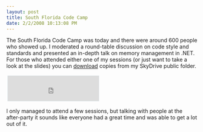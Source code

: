 ```yaml
---
layout: post
title: South Florida Code Camp
date: 2/2/2008 10:13:08 PM
---
```


The South Florida Code Camp was today and there were around 600 people who showed up. I moderated a round-table discussion on code style and standards and presented an in-depth talk on memory management in .NET. For those who attended either one of my sessions (or just want to take a look at the slides) you can [download](http://cid-93d618d639ec9651.skydrive.live.com/browse.aspx/Public/Code%20Camp/2008/South%20Florida) copies from my SkyDrive public folder.

<iframe style="border-right: #dde5e9 1px solid; padding-right: 0px; border-top: #dde5e9 1px solid; padding-left: 0px; padding-bottom: 0px; margin: 3px; border-left: #dde5e9 1px solid; width: 240px; padding-top: 0px; border-bottom: #dde5e9 1px solid; height: 66px; background-color: #ffffff" marginwidth="0" marginheight="0" src="http://cid-93d618d639ec9651.skydrive.live.com/embedrowdetail.aspx/Public/Code%20Camp/2008/South%20Florida" frameborder="0" scrolling="no"></iframe>

I only managed to attend a few sessions, but talking with people at the after-party it sounds like everyone had a great time and was able to get a lot out of it. 
